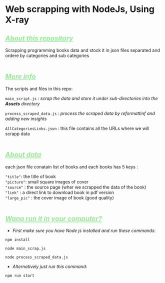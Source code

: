 # Web scrapping with NodeJs, Using X-ray

##  <i style="color:lightgreen"> <u> About this repository </i> </u>

Scrapping programming books data and stock it in json files separated and ordere by categories and sub categories
<br>
<br>

##  <i style="color:lightgreen"> <u> More info </i> </u>

The scripts and files in this repo: <br> 

`main_script.js`  : <i> scrap the data and store it under sub-directories into the <b>Assets</b> directory </i> <br>

`process_scraped_data.js` : <i> process the scraped data by reformattinf and adding new insights </i> <br>

`AllCategoriesLinks.json` : this file contains all the URLs where we will scrapp data
<br>
<br>

##  <i style="color:lightgreen"> <u> About data </i> </u>
each json file conatain list of books and each books has 5 keys : <br> 

`"title"`: the title of book  
`"picture"`: small square images of cover  
`"source"` : the source page (wher we scrapped the data of the book)  
`"link"` :  a direct link to download book in pdf version  
`"large_pic"` : the cover image of book (good quality)
<br>
<br>

##  <i style="color:lightgreen"> <u> Wana run it in your computer? </i> </u>
* <i> First make sure you have Node js installed and run these commands:</i> 

>
```
npm install
```
```
node main_scrap.js
```
```
node process_scraped_data.js
```


* <i> Alternatively just run this command:</i> 
```
npm run start
```
